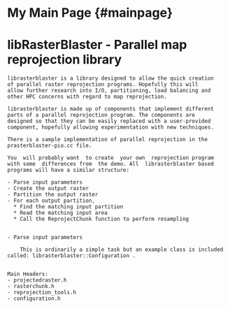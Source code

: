 My Main Page                         {#mainpage}
============

libRasterBlaster - Parallel map reprojection library            
============
    librasterblaster is a library designed to allow the quick creation
    of parallel raster reprojection programs. Hopefully this will
    allow further research into I/O, partitioning, load balancing and
    other HPC concerns with regard to map reprojection.

    librasterblaster is made up of components that implement different
    parts of a parallel reprojection program. The components are
    designed so that they can be easily replaced with a user-provided
    component, hopefully allowing experimentation with new techniques.

    There is a sample implementation of parallel reprojection in the
    prasterblaster-pio.cc file.

    You  will probably want  to create  your own  reprojection program
    with some  differences from  the demo. All  librasterblaster based
    programs will have a similar structure:
    
    - Parse input parameters
    - Create the output raster
    - Partition the output raster
    - For each output partition, 
      * Find the matching input partition
      * Read the matching input area
      * Call the ReprojectChunk function to perform resampling


    - Parse input parameters 

        This is ordinarily a simple task but an example class is included
    called: librasterblaster::Configuration .
    

    Main Headers:
    - projectedraster.h
    - rasterchunk.h
    - reprojection_tools.h
    - configuration.h
